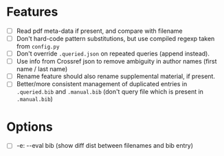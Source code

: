 # Features
- [ ] Read pdf meta-data if present, and compare with filename
- [ ] Don't hard-code pattern substitutions, but use compiled regexp taken from `config.py`
- [ ] Don't override `.queried.json` on repeated queries (append instead).
- [ ] Use info from Crossref json to remove ambiguity in author names (first name / last name)
- [ ] Rename feature should also rename supplemental material, if present.
- [ ] Better/more consistent management of duplicated entries in `.queried.bib` and `.manual.bib` (don't query file which is present in `.manual.bib`)

# Options
- [ ] -e: --eval bib (show diff dist between filenames and bib entry)

